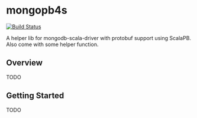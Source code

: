 # mongopb4s

[![Build Status](https://travis-ci.org/mingchuno/mongopb4s.svg?branch=master)](https://travis-ci.org/mingchuno/mongopb4s)

A helper lib for mongodb-scala-driver with protobuf support using ScalaPB. Also come with some helper function.

## Overview

TODO

## Getting Started

TODO